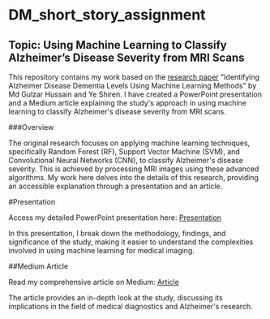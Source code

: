 # DM_short_story_assignment

## Topic: Using Machine Learning to Classify Alzheimer’s Disease Severity from MRI Scans

This repository contains my work based on the [research paper](https://arxiv.org/pdf/2311.01428.pdf) "Identifying Alzheimer Disease Dementia Levels Using Machine Learning Methods" by Md Gulzar Hussain and Ye Shiren. I have created a PowerPoint presentation and a Medium article explaining the study's approach in using machine learning to classify Alzheimer's disease severity from MRI scans.



###Overview

The original research focuses on applying machine learning techniques, specifically Random Forest (RF), Support Vector Machine (SVM), and Convolutional Neural Networks (CNN), to classify Alzheimer's disease severity. This is achieved by processing MRI images using these advanced algorithms. My work here delves into the details of this research, providing an accessible explanation through a presentation and an article.

#Presentation

Access my detailed PowerPoint presentation here: [Presentation](https://www.slideshare.net/sanjaybhargavk007/dmshortstorypptpptx)


In this presentation, I break down the methodology, findings, and significance of the study, making it easier to understand the complexities involved in using machine learning for medical imaging.

##Medium Article

Read my comprehensive article on Medium: [Article](https://medium.com/@sanjaybhargavk007/using-machine-learning-to-classify-alzheimers-disease-severity-from-mri-scans-ee5b6c98c0a5)

The article provides an in-depth look at the study, discussing its implications in the field of medical diagnostics and Alzheimer's research.



